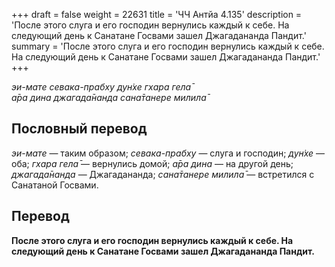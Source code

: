 +++
draft = false
weight = 22631
title = 'ЧЧ Антйа 4.135'
description = 'После этого слуга и его господин вернулись каждый к себе. На следующий день к Санатане Госвами зашел Джагадананда Пандит.'
summary = 'После этого слуга и его господин вернулись каждый к себе. На следующий день к Санатане Госвами зашел Джагадананда Пандит.'
+++

_эи-мате севака-прабху дун̇хе гхара гела̄  
а̄ра дина джагада̄нанда сана̄танере милила̄_

## Пословный перевод

_эи_\-_мате_ — таким образом; _севака_\-_прабху_ — слуга и господин; _дун̇хе_ — оба; _гхара_ _гела̄_ — вернулись домой; _а̄ра_ _дина_ — на другой день; _джагада̄нанда_ — Джагадананда; _сана̄танере_ _милила̄_ — встретился с Санатаной Госвами.

## Перевод

**После этого слуга и его господин вернулись каждый к себе. На следующий день к Санатане Госвами зашел Джагадананда Пандит.**
